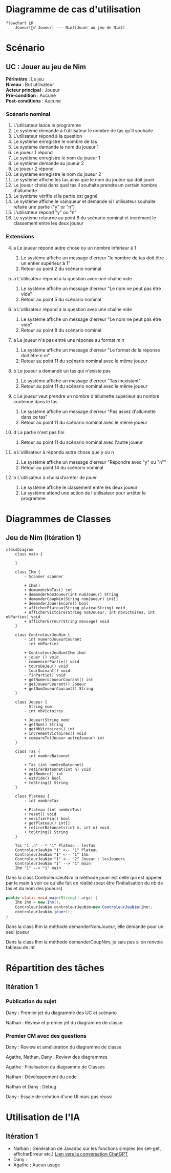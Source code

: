 # Diagramme de cas d'utilisation

```Mermaid
flowchart LR
    Joueur[🧍‍♂️ Joueur] --- Nim([Jouer au jeu de Nim])
```

# Scénario

## **UC : Jouer au jeu de Nim**
**Périmètre** : Le jeu <br>
**Niveau** : But utilisateur <br>
**Acteur principal** : Joueur<br>
**Pré-condition** : Aucune<br>
**Post-conditions** : Aucune

### Scénario nominal

1. L'utilisateur lance le programme
2. Le système demande à l'utilisateur le nombre de tas qu'il souhaite
3. L'utilisateur répond à la question
4. Le système enregistre le nombre de tas
5. Le système demande le nom du joueur 1
6. Le joueur 1 répond
7. Le système enregistre le nom du joueur 1
8. Le système demande au joueur 2
9. Le joueur 2 répond
10. Le système enregistre le nom du joueur 2
11. Le système affiche les tas ainsi que le nom du joueur qui doit jouer
12. Le joueur choisi dans quel tas il souhaite prendre un certain nombre d'allumette 
13. Le système vérifie si la partie est gagné
14. Le système affiche le vainqueur et demande si l'utilisateur souhaite refaire une partie ("y" or "n")
15. L'utilisateur répond "y" ou "n"
16. Le système retourne au point 8 du scénario nominal et incrément le classement entre les deux joueur


### Extensions

4. a Le joueur répond autre chose ou un nombre inférieur à 1
    1. Le système affiche un message d'erreur "le nombre de tas doit être un entier supérieur à 1"
    2. Retour au point 2 du scénario nominal

7. a L'utilisateur répond à la question avec une chaîne vide
    1. Le système affiche un message d'erreur "Le nom ne peut pas être vide"
    2. Retour au point 5 du scénario nominal

10. a L'utilisateur répond à la question avec une chaîne vide
    1. Le système affiche un message d'erreur "Le nom ne peut pas être vide"
    2. Retour au point 8 du scénario nominal

13. a Le joueur n'a pas entré une réponse au format $m\ n$
    1. Le système affiche un message d'erreur "Le format de la réponse doit être $n\ m$"
    2. Retour au point 11 du scénario nominal avec le même joueur

13. b Le joueur a demandé un tas qui n'existe pas
    1. Le système affiche un message d'erreur "Tas inexistant"
    2. Retour au point 11 du scénario nominal avec le même joueur

13. c Le joueur veut prendre un nombre d'allumette supérieur au nombre contenue dans le tas
    1. Le système affiche un message d'erreur "Pas assez d'allumette dans ce tas"
    2. Retour au point 11 du scénario nominal avec le même joueur

13. d La partie n'est pas fini 
    1. Retour au point 11 du scénario nominal avec l'autre joueur

16. a L'utilisateur à répondu autre chose que y ou n
    1. Le système affiche un message d'erreur "Répondre avec "y" ou "n""
    2. Retour au point 14 du scénario nominal

16. b L'utilisateur à choisi d’arrêter de jouer
    1. Le système affiche le classement entre les deux joueur
    2. Le système attend une action de l'utilisateur pour arrêter le programme

# Diagrammes de Classes

## Jeu de Nim (Itération 1)

```mermaid
classDiagram
    class main {

    }

    class Ihm {
        - Scanner scanner

        + Ihm()
        + demanderNbTas() int
        + demanderNomJoueur(int numJoueur) String
        + demanderCoupNim(String nomJoueur) int[]
        + demanderJouerEncore() bool
        + afficherPlateau(String plateauString) void
        + afficherVictoire(String nomJoueur, int nbVictoires, int nbParties) void
        + afficherErreur(String message) void
    }

    class ControleurJeuNim {
        - int numeroJoueurCourant
        - int nbParties
        
        + ControleurJeuNim(Ihm ihm)
        + jouer () void
        - commencerPartie() void
        - toursDeJeu() void
        - tourSuivant() void
        - finPartie() void
        + getNumeroJoueurCourant() int
        + getJoueurCourant() Joueur
        + getNomJoueurCourant() String
    }

    class Joueur {
        - String nom
        - int nbVictoires

        + Joueur(String nom)
        + getNom() String
        + getNbVictoires() int
        + incrementVictoires() void
        + compareTo(Joueur autreJoueur) int
    }

    class Tas {
        - int nombreBatonnet

        + Tas (int nombreBatonnet)
        + retirerBatonnet(int n) void
        + getNombre() int
        + estVide() bool
        + toString() String
    }

    class Plateau {
        - int nombreTas
        
        + Plateau (int nombreTas)
        + reset() void
        + verifierFin() bool
        + getPlateau() int[]
        + retirerBatonnets(int m, int n) void
        + toString() String
    }

    Tas "1..n" --* "1" Plateau : lesTas
    ControleurJeuNim "1" <-- "1" Plateau
    ControleurJeuNim "1" <-- "1" Ihm
    ControleurJeuNim "1" <-- "2" Joueur : lesJoueurs
    ControleurJeuNim "1" --> "1" main
    Ihm "1" --> "1" main
```



Dans la class ControleurJeuNim la méthode jouer est celle qui est appeler par le main à voir ce qu'elle fait en réalité (peut être l'initialisation du nb de tas et du nom des joueurs)

```java
public static void main(String[] args) {
    Ihm ihm = new Ihm();
    ControleurJeuNim controleurJeuNim=new ControleurJeuNim(ihm);
    controleurJeuNim.jouer();
}
```


Dans la class Ihm la méthode demanderNomJoueur, elle demande pour un seul joueur 

Dans la class Ihm la méthode demanderCoupNim, je sais pas si on renvoie  tableau de int



# Répartition des tâches
## Itération 1

### Publication du sujet

Dany : Premier jet du diagramme des UC et scénario

Nathan : Review et premier jet du diagramme de classe

### Premier CM avec des questions

Dany : Review et amélioration du diagramme de classe

Agathe, Nathan, Dany : Review des diagrammes

Agathe : Finalisation du diagramme de Classes

Nathan : Développement du code

Nathan et Dany : Debug

Dany : Essaie de création d'une UI mais pas réussi


# Utilisation de l'IA
## Itération 1

- Nathan : Génération de Javadoc sur les fonctions simples (ex set-get, afficherErreur etc.) [Lien vers la conversation ChatGPT](https://chat.openai.com/share/2db9f292-a089-4935-a584-acebe06836a9)
- Dany : 
- Agathe : Aucun usage
